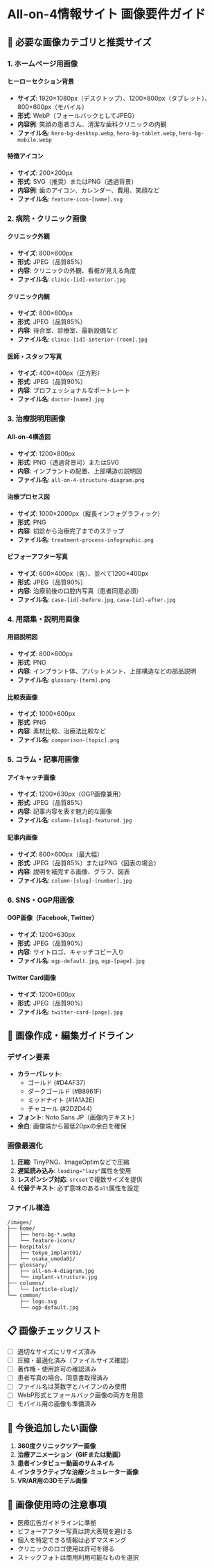 # All-on-4情報サイト 画像要件ガイド

## 📸 必要な画像カテゴリと推奨サイズ

### 1. ホームページ用画像

#### ヒーローセクション背景
- **サイズ**: 1920×1080px（デスクトップ）、1200×800px（タブレット）、800×600px（モバイル）
- **形式**: WebP（フォールバックとしてJPEG）
- **内容例**: 笑顔の患者さん、清潔な歯科クリニックの内観
- **ファイル名**: `hero-bg-desktop.webp`, `hero-bg-tablet.webp`, `hero-bg-mobile.webp`

#### 特徴アイコン
- **サイズ**: 200×200px
- **形式**: SVG（推奨）またはPNG（透過背景）
- **内容例**: 歯のアイコン、カレンダー、費用、笑顔など
- **ファイル名**: `feature-icon-[name].svg`

### 2. 病院・クリニック画像

#### クリニック外観
- **サイズ**: 800×600px
- **形式**: JPEG（品質85%）
- **内容**: クリニックの外観、看板が見える角度
- **ファイル名**: `clinic-[id]-exterior.jpg`

#### クリニック内観
- **サイズ**: 800×600px
- **形式**: JPEG（品質85%）
- **内容**: 待合室、診療室、最新設備など
- **ファイル名**: `clinic-[id]-interior-[room].jpg`

#### 医師・スタッフ写真
- **サイズ**: 400×400px（正方形）
- **形式**: JPEG（品質90%）
- **内容**: プロフェッショナルなポートレート
- **ファイル名**: `doctor-[name].jpg`

### 3. 治療説明用画像

#### All-on-4構造図
- **サイズ**: 1200×800px
- **形式**: PNG（透過背景可）またはSVG
- **内容**: インプラントの配置、上部構造の説明図
- **ファイル名**: `all-on-4-structure-diagram.png`

#### 治療プロセス図
- **サイズ**: 1000×2000px（縦長インフォグラフィック）
- **形式**: PNG
- **内容**: 初診から治療完了までのステップ
- **ファイル名**: `treatment-process-infographic.png`

#### ビフォーアフター写真
- **サイズ**: 600×400px（各）、並べて1200×400px
- **形式**: JPEG（品質90%）
- **内容**: 治療前後の口腔内写真（患者同意必須）
- **ファイル名**: `case-[id]-before.jpg`, `case-[id]-after.jpg`

### 4. 用語集・説明用画像

#### 用語説明図
- **サイズ**: 800×600px
- **形式**: PNG
- **内容**: インプラント体、アバットメント、上部構造などの部品説明
- **ファイル名**: `glossary-[term].png`

#### 比較表画像
- **サイズ**: 1000×600px
- **形式**: PNG
- **内容**: 素材比較、治療法比較など
- **ファイル名**: `comparison-[topic].png`

### 5. コラム・記事用画像

#### アイキャッチ画像
- **サイズ**: 1200×630px（OGP画像兼用）
- **形式**: JPEG（品質85%）
- **内容**: 記事内容を表す魅力的な画像
- **ファイル名**: `column-[slug]-featured.jpg`

#### 記事内画像
- **サイズ**: 800×600px（最大幅）
- **形式**: JPEG（品質85%）またはPNG（図表の場合）
- **内容**: 説明を補完する画像、グラフ、図表
- **ファイル名**: `column-[slug]-[number].jpg`

### 6. SNS・OGP用画像

#### OGP画像（Facebook, Twitter）
- **サイズ**: 1200×630px
- **形式**: JPEG（品質90%）
- **内容**: サイトロゴ、キャッチコピー入り
- **ファイル名**: `ogp-default.jpg`, `ogp-[page].jpg`

#### Twitter Card画像
- **サイズ**: 1200×600px
- **形式**: JPEG（品質90%）
- **ファイル名**: `twitter-card-[page].jpg`

## 🎨 画像作成・編集ガイドライン

### デザイン要素
- **カラーパレット**: 
  - ゴールド (#D4AF37)
  - ダークゴールド (#B8961F)
  - ミッドナイト (#1A1A2E)
  - チャコール (#2D2D44)
- **フォント**: Noto Sans JP（画像内テキスト）
- **余白**: 画像端から最低20pxの余白を確保

### 画像最適化
1. **圧縮**: TinyPNG、ImageOptimなどで圧縮
2. **遅延読み込み**: `loading="lazy"`属性を使用
3. **レスポンシブ対応**: `srcset`で複数サイズを提供
4. **代替テキスト**: 必ず意味のある`alt`属性を設定

### ファイル構造
```
/images/
├── home/
│   ├── hero-bg-*.webp
│   └── feature-icons/
├── hospitals/
│   ├── tokyo_implant01/
│   └── osaka_umeda01/
├── glossary/
│   ├── all-on-4-diagram.jpg
│   └── implant-structure.jpg
├── columns/
│   └── [article-slug]/
└── common/
    ├── logo.svg
    └── ogp-default.jpg
```

## 📋 画像チェックリスト

- [ ] 適切なサイズにリサイズ済み
- [ ] 圧縮・最適化済み（ファイルサイズ確認）
- [ ] 著作権・使用許可の確認済み
- [ ] 患者写真の場合、同意書取得済み
- [ ] ファイル名は英数字とハイフンのみ使用
- [ ] WebP形式とフォールバック画像の両方を用意
- [ ] モバイル用の画像も準備済み

## 🚀 今後追加したい画像

1. **360度クリニックツアー画像**
2. **治療アニメーション（GIFまたは動画）**
3. **患者インタビュー動画のサムネイル**
4. **インタラクティブな治療シミュレーター画像**
5. **VR/AR用の3Dモデル画像**

## 📝 画像使用時の注意事項

- 医療広告ガイドラインに準拠
- ビフォーアフター写真は誇大表現を避ける
- 個人を特定できる情報は必ずマスキング
- クリニックのロゴ使用は許可を得る
- ストックフォトは商用利用可能なものを選択